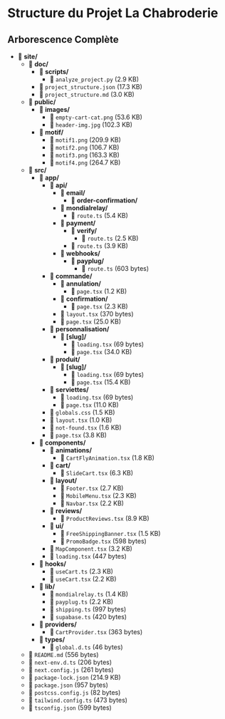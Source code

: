 # Structure du Projet La Chabroderie

## Arborescence Complète

- 📁 **site/**
  - 📁 **doc/**
    - 📁 **scripts/**
      - 📄 `analyze_project.py` (2.9 KB)
    - 📄 `project_structure.json` (17.3 KB)
    - 📄 `project_structure.md` (3.0 KB)
  - 📁 **public/**
    - 📁 **images/**
      - 📄 `empty-cart-cat.png` (53.6 KB)
      - 📄 `header-img.jpg` (102.3 KB)
    - 📁 **motif/**
      - 📄 `motif1.png` (209.9 KB)
      - 📄 `motif2.png` (106.7 KB)
      - 📄 `motif3.png` (163.3 KB)
      - 📄 `motif4.png` (264.7 KB)
  - 📁 **src/**
    - 📁 **app/**
      - 📁 **api/**
        - 📁 **email/**
          - 📁 **order-confirmation/**
        - 📁 **mondialrelay/**
          - 📄 `route.ts` (5.4 KB)
        - 📁 **payment/**
          - 📁 **verify/**
            - 📄 `route.ts` (2.5 KB)
          - 📄 `route.ts` (3.9 KB)
        - 📁 **webhooks/**
          - 📁 **payplug/**
            - 📄 `route.ts` (603 bytes)
      - 📁 **commande/**
        - 📁 **annulation/**
          - 📄 `page.tsx` (1.2 KB)
        - 📁 **confirmation/**
          - 📄 `page.tsx` (2.3 KB)
        - 📄 `layout.tsx` (370 bytes)
        - 📄 `page.tsx` (25.0 KB)
      - 📁 **personnalisation/**
        - 📁 **[slug]/**
          - 📄 `loading.tsx` (69 bytes)
          - 📄 `page.tsx` (34.0 KB)
      - 📁 **produit/**
        - 📁 **[slug]/**
          - 📄 `loading.tsx` (69 bytes)
          - 📄 `page.tsx` (15.4 KB)
      - 📁 **serviettes/**
        - 📄 `loading.tsx` (69 bytes)
        - 📄 `page.tsx` (11.0 KB)
      - 📄 `globals.css` (1.5 KB)
      - 📄 `layout.tsx` (1.0 KB)
      - 📄 `not-found.tsx` (1.6 KB)
      - 📄 `page.tsx` (3.8 KB)
    - 📁 **components/**
      - 📁 **animations/**
        - 📄 `CartFlyAnimation.tsx` (1.8 KB)
      - 📁 **cart/**
        - 📄 `SlideCart.tsx` (6.3 KB)
      - 📁 **layout/**
        - 📄 `Footer.tsx` (2.7 KB)
        - 📄 `MobileMenu.tsx` (2.3 KB)
        - 📄 `Navbar.tsx` (2.2 KB)
      - 📁 **reviews/**
        - 📄 `ProductReviews.tsx` (8.9 KB)
      - 📁 **ui/**
        - 📄 `FreeShippingBanner.tsx` (1.5 KB)
        - 📄 `PromoBadge.tsx` (598 bytes)
      - 📄 `MapComponent.tsx` (3.2 KB)
      - 📄 `loading.tsx` (447 bytes)
    - 📁 **hooks/**
      - 📄 `useCart.ts` (2.3 KB)
      - 📄 `useCart.tsx` (2.2 KB)
    - 📁 **lib/**
      - 📄 `mondialrelay.ts` (1.4 KB)
      - 📄 `payplug.ts` (2.2 KB)
      - 📄 `shipping.ts` (997 bytes)
      - 📄 `supabase.ts` (420 bytes)
    - 📁 **providers/**
      - 📄 `CartProvider.tsx` (363 bytes)
    - 📁 **types/**
      - 📄 `global.d.ts` (46 bytes)
  - 📄 `README.md` (556 bytes)
  - 📄 `next-env.d.ts` (206 bytes)
  - 📄 `next.config.js` (261 bytes)
  - 📄 `package-lock.json` (214.9 KB)
  - 📄 `package.json` (957 bytes)
  - 📄 `postcss.config.js` (82 bytes)
  - 📄 `tailwind.config.ts` (473 bytes)
  - 📄 `tsconfig.json` (599 bytes)